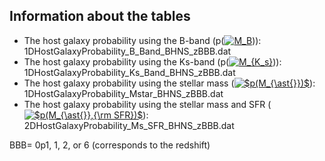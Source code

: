 Information about the tables
----------------------------

* The host galaxy probability using the B-band (p(<a href="https://www.codecogs.com/eqnedit.php?latex=M_B" target="_blank"><img src="https://latex.codecogs.com/gif.latex?M_B" title="M_B" /></a>)): 1DHostGalaxyProbability_B_Band_BHNS_zBBB.dat
* The host galaxy probability using the Ks-band (p(<a href="https://www.codecogs.com/eqnedit.php?latex=M_{K_s}" target="_blank"><img src="https://latex.codecogs.com/gif.latex?M_{K_s}" title="M_{K_s}" /></a>)): 1DHostGalaxyProbability_Ks_Band_BHNS_zBBB.dat
* The host galaxy probability using the stellar mass (<a href="https://www.codecogs.com/eqnedit.php?latex=$p(M_{\ast{}})$" target="_blank"><img src="https://latex.codecogs.com/gif.latex?$p(M_{\ast{}})$" title="$p(M_{\ast{}})$" /></a>): 1DHostGalaxyProbability_Mstar_BHNS_zBBB.dat
* The host galaxy probability using the stellar mass and SFR (<a href="https://www.codecogs.com/eqnedit.php?latex=$p(M_{\ast{}},{\rm&space;SFR})$" target="_blank"><img src="https://latex.codecogs.com/gif.latex?$p(M_{\ast{}},{\rm&space;SFR})$" title="$p(M_{\ast{}},{\rm SFR})$" /></a>): 2DHostGalaxyProbability_Ms_SFR_BHNS_zBBB.dat

BBB= 0p1, 1, 2, or 6 (corresponds to the redshift)

